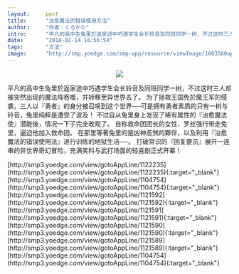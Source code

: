```yaml
---
layout:     post
title:      "治愈魔法的错误使用方法"
author:     "作者：くろかた"
intro:      "平凡的高中生兔里於返家途中巧遇学生会长铃音及同班同学一树，不过这时三人却被突然出现的魔法阵吞噬，并转移至异世界去了。 为了拯救王国免於魔王军的侵袭，三人以『勇者』的身分被召唤到这个世界──可是拥有勇者素质的只有一树与铃音，兔里纯粹是遭受了波及！ 不过自从兔里身上发现了稀有属性的『治愈魔法使』潜能後，情况一下子完全改观了。 自称救命团团长的女性．罗丝强行带走兔里，逼迫他加入救命团。 在那里等著兔里的是凶神恶煞的夥伴，以及利用『治愈魔法的错误使用法』进行训练的地狱生活──。 打破常识的『回复要员』展开一连串的异世界奇幻冒险，充满笑料与武打场面的轻喜剧正式开幕！"
date:       "2018-02-14 16:56:54"
tags:       "方法"
image:      "http://smp.yoedge.com/smp-app/resource/viewImage/1003560appline.png"
---
```

<div style="text-align: center">
<p><img src="http://smp.yoedge.com/smp-app/resource/viewImage/1003560appline.png"/></p>
</div>
<p class="post-meta">
<span>平凡的高中生兔里於返家途中巧遇学生会长铃音及同班同学一树，不过这时三人却被突然出现的魔法阵吞噬，并转移至异世界去了。 为了拯救王国免於魔王军的侵袭，三人以『勇者』的身分被召唤到这个世界──可是拥有勇者素质的只有一树与铃音，兔里纯粹是遭受了波及！ 不过自从兔里身上发现了稀有属性的『治愈魔法使』潜能後，情况一下子完全改观了。 自称救命团团长的女性．罗丝强行带走兔里，逼迫他加入救命团。 在那里等著兔里的是凶神恶煞的夥伴，以及利用『治愈魔法的错误使用法』进行训练的地狱生活──。 打破常识的『回复要员』展开一连串的异世界奇幻冒险，充满笑料与武打场面的轻喜剧正式开幕！</span>
</p>
[http://smp3.yoedge.com/view/gotoAppLine/1122235](http://smp3.yoedge.com/view/gotoAppLine/1122235){:target="_blank"}
[http://smp3.yoedge.com/view/gotoAppLine/1104754](http://smp3.yoedge.com/view/gotoAppLine/1104754){:target="_blank"}
[http://smp3.yoedge.com/view/gotoAppLine/1121592](http://smp3.yoedge.com/view/gotoAppLine/1121592){:target="_blank"}
[http://smp3.yoedge.com/view/gotoAppLine/1121591](http://smp3.yoedge.com/view/gotoAppLine/1121591){:target="_blank"}
[http://smp3.yoedge.com/view/gotoAppLine/1121590](http://smp3.yoedge.com/view/gotoAppLine/1121590){:target="_blank"}
[http://smp3.yoedge.com/view/gotoAppLine/1121589](http://smp3.yoedge.com/view/gotoAppLine/1121589){:target="_blank"}
[http://smp3.yoedge.com/view/gotoAppLine/1104754](http://smp3.yoedge.com/view/gotoAppLine/1104754){:target="_blank"}


